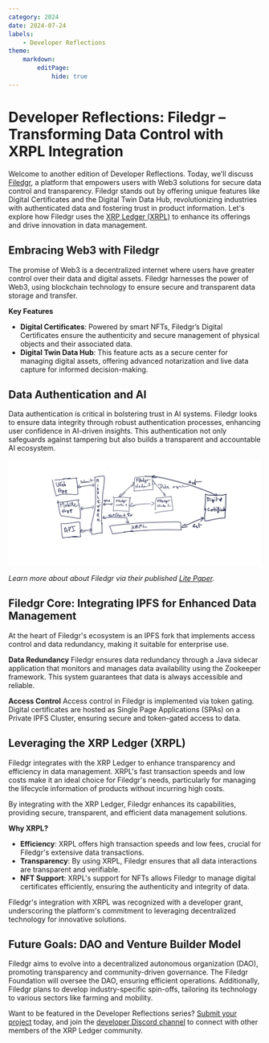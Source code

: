 ```yaml
---
category: 2024
date: 2024-07-24
labels:
    - Developer Reflections
theme:
    markdown:
        editPage:
            hide: true
---
```

# Developer Reflections: Filedgr – Transforming Data Control with XRPL Integration
 

Welcome to another edition of Developer Reflections. Today, we’ll discuss [Filedgr](https://filedgr.com), a platform that empowers users with Web3 solutions for secure data control and transparency. Filedgr stands out by offering unique features like Digital Certificates and the Digital Twin Data Hub, revolutionizing industries with authenticated data and fostering trust in product information. Let's explore how Filedgr uses the [XRP Ledger (XRPL)](https://xrpl.org/) to enhance its offerings and drive innovation in data management.

<!-- BREAK -->

<!-- ![Screenshot: Filedgr](/blog/img/dev-reflections-filedgr-logo.png) -->

## Embracing Web3 with Filedgr

The promise of Web3 is a decentralized internet where users have greater control over their data and digital assets. Filedgr harnesses the power of Web3, using blockchain technology to ensure secure and transparent data storage and transfer.

**Key Features**

* **Digital Certificates**: Powered by smart NFTs, Filedgr’s Digital Certificates ensure the authenticity and secure management of physical objects and their associated data.
* **Digital Twin Data Hub**: This feature acts as a secure center for managing digital assets, offering advanced notarization and live data capture for informed decision-making.

## Data Authentication and AI

Data authentication is critical in bolstering trust in AI systems. Filedgr looks to ensure data integrity through robust authentication processes, enhancing user confidence in AI-driven insights. This authentication not only safeguards against tampering but also builds a transparent and accountable AI ecosystem.

![Screenshot: Filedgr Core](/blog/img/dev-reflections-filedgr-core.png)

_Learn more about about Filedgr via their published [Lite Paper](https://filedgr.notion.site/Technology-and-Web3-771d1f316fc04f0994f94968370aadad)._ 

<!-- <iframe width="560" height="315" src="https://www.youtube.com/embed/kriw0SDzhiw?si=Uud5ewQADbuMY2tU" title="YouTube video player" frameborder="0" allow="accelerometer; autoplay; clipboard-write; encrypted-media; gyroscope; picture-in-picture; web-share" allowfullscreen></iframe> -->

## Filedgr Core: Integrating IPFS for Enhanced Data Management

At the heart of Filedgr's ecosystem is an IPFS fork that implements access control and data redundancy, making it suitable for enterprise use.

**Data Redundancy**
Filedgr ensures data redundancy through a Java sidecar application that monitors and manages data availability using the Zookeeper framework. This system guarantees that data is always accessible and reliable.

**Access Control**
Access control in Filedgr is implemented via token gating. Digital certificates are hosted as Single Page Applications (SPAs) on a Private IPFS Cluster, ensuring secure and token-gated access to data.


## Leveraging the XRP Ledger (XRPL)

Filedgr integrates with the XRP Ledger to enhance transparency and efficiency in data management. XRPL's fast transaction speeds and low costs make it an ideal choice for Filedgr's needs, particularly for managing the lifecycle information of products without incurring high costs.

By integrating with the XRP Ledger, Filedgr enhances its capabilities, providing secure, transparent, and efficient data management solutions.

**Why XRPL?** 

* **Efficiency**: XRPL offers high transaction speeds and low fees, crucial for Filedgr's extensive data transactions.
* **Transparency**: By using XRPL, Filedgr ensures that all data interactions are transparent and verifiable.
* **NFT Support**: XRPL's support for NFTs allows Filedgr to manage digital certificates efficiently, ensuring the authenticity and integrity of data.

Filedgr's integration with XRPL was recognized with a developer grant, underscoring the platform's commitment to leveraging decentralized technology for innovative solutions.

## Future Goals: DAO and Venture Builder Model

Filedgr aims to evolve into a decentralized autonomous organization (DAO), promoting transparency and community-driven governance. The Filedgr Foundation will oversee the DAO, ensuring efficient operations. Additionally, Filedgr plans to develop industry-specific spin-offs, tailoring its technology to various sectors like farming and mobility.

Want to be featured in the Developer Reflections series? [Submit your project](https://xrpl.org/contribute.html#xrpl-blog) today, and join the [developer Discord channel](https://discord.gg/sfX3ERAMjH) to connect with other members of the XRP Ledger community.